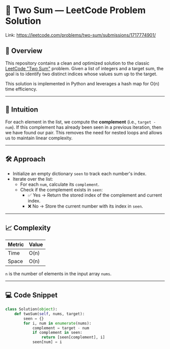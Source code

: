 # 🧮 Two Sum — LeetCode Problem Solution

Link: https://leetcode.com/problems/two-sum/submissions/1717774901/

## 🚀 Overview
This repository contains a clean and optimized solution to the classic [LeetCode "Two Sum"](https://leetcode.com/problems/two-sum) problem. Given a list of integers and a target sum, the goal is to identify two distinct indices whose values sum up to the target.

This solution is implemented in Python and leverages a hash map for O(n) time efficiency.

---

## 🧠 Intuition
For each element in the list, we compute the **complement** (i.e., `target - num`). If this complement has already been seen in a previous iteration, then we have found our pair. This removes the need for nested loops and allows us to maintain linear complexity.

---

## 🛠️ Approach

- Initialize an empty dictionary `seen` to track each number's index.
- Iterate over the list:
  - For each `num`, calculate its `complement`.
  - Check if the complement exists in `seen`:
    - ✅ Yes → Return the stored index of the complement and current index.
    - ❌ No → Store the current number with its index in `seen`.

---

## 📈 Complexity

| Metric | Value     |
|--------|-----------|
| Time   | O(n)      |
| Space  | O(n)      |

`n` is the number of elements in the input array `nums`.

---

## 💻 Code Snippet

```python
class Solution(object):
    def twoSum(self, nums, target):
        seen = {}
        for i, num in enumerate(nums):
            complement = target - num
            if complement in seen:
                return [seen[complement], i]
            seen[num] = i
